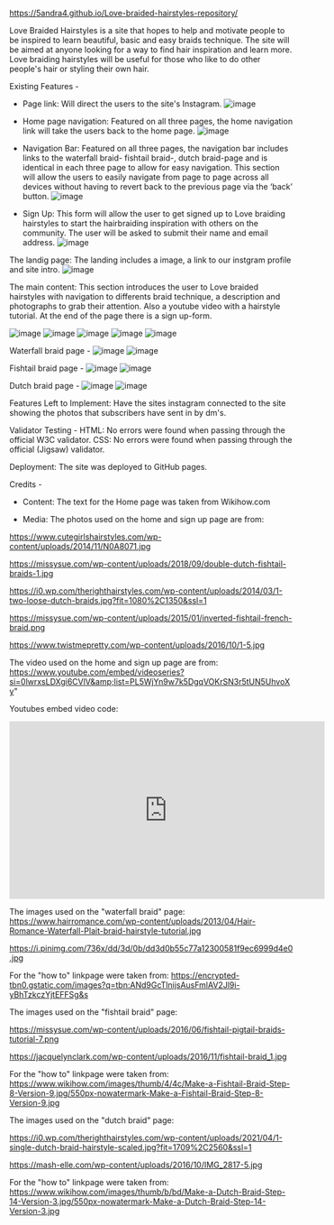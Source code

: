 https://5andra4.github.io/Love-braided-hairstyles-repository/

Love Braided Hairstyles is a site that hopes to help and motivate people to be inspired to learn beautiful, basic and easy braids technique. The site will be aimed at anyone looking for a way to find hair inspiration and learn more. Love braiding hairstyles will be useful for those who like to do other people's hair or styling their own hair.


Existing Features -
- Page link: Will direct the users to the site's Instagram.
![image](https://github.com/5andra4/Love-braided-hairstyles-repository/assets/173720966/5a10f574-04b6-4a8b-ac21-6c58bb95e6e2)


- Home page navigation: Featured on all three pages, the home navigation link will take the users back to the home page.
![image](https://github.com/5andra4/Love-braided-hairstyles-repository/assets/173720966/5676e57d-74ed-4b1c-a0c4-235e33f6936b)


- Navigation Bar: Featured on all three pages, the navigation bar includes links to the waterfall braid- fishtail braid-, dutch braid-page and is identical in each three page to allow for easy navigation. This section will allow the users to easily navigate from page to page across all devices without having to revert back to the previous page via the ‘back’ button.
![image](https://github.com/5andra4/Love-braided-hairstyles-repository/assets/173720966/f4ef9dfd-de78-4f56-8cc6-eaa73da6cd44)


- Sign Up: This form will allow the user to get signed up to Love braiding hairstyles to start the hairbraiding inspiration with others on the community. The user will be asked to submit their name and email address.
![image](https://github.com/5andra4/Love-braided-hairstyles-repository/assets/173720966/f5825237-1544-49b0-9ea1-11f50c92b1e1)


The landig page: The landing includes a image, a link to our instgram profile and site intro.
![image](https://github.com/5andra4/Love-braided-hairstyles-repository/assets/173720966/7990f83c-60f9-4e1c-ab83-1ce1ef79aa62)

The main content: This section introduces the user to Love braided hairstyles with navigation to differents braid technique, a description and photographs to grab their attention. Also a youtube video with a hairstyle tutorial. At the end of the page there is a sign up-form.

![image](https://github.com/5andra4/Love-braided-hairstyles-repository/assets/173720966/2d44a37c-8a96-4797-a876-d65cafcf66fe)
![image](https://github.com/5andra4/Love-braided-hairstyles-repository/assets/173720966/6d0ddd5e-23a5-4af6-a2b0-cb58a0d57ebe)
![image](https://github.com/5andra4/Love-braided-hairstyles-repository/assets/173720966/338af61a-e589-4b79-a25b-1028fa917034)
![image](https://github.com/5andra4/Love-braided-hairstyles-repository/assets/173720966/fcb1988a-2c82-4a4e-805c-577eb85227bc)
![image](https://github.com/5andra4/Love-braided-hairstyles-repository/assets/173720966/f60be946-b3ed-4524-9fe1-8eda7f608ab6)

Waterfall braid page -
![image](https://github.com/5andra4/Love-braided-hairstyles-repository/assets/173720966/c7fb8b7c-8a6e-467f-bd64-e00049321cbc)
![image](https://github.com/5andra4/Love-braided-hairstyles-repository/assets/173720966/877c87fa-46a8-4925-a05a-536505949537)

Fishtail braid page -
![image](https://github.com/5andra4/Love-braided-hairstyles-repository/assets/173720966/1e6f990f-7a4c-40fc-90c5-18b78d383947)
![image](https://github.com/5andra4/Love-braided-hairstyles-repository/assets/173720966/d36ce9be-aafd-439f-a3c8-c00d536a3f22)

Dutch braid page -
![image](https://github.com/5andra4/Love-braided-hairstyles-repository/assets/173720966/2816cbd9-4062-478b-b7aa-8a064dc6e715)
![image](https://github.com/5andra4/Love-braided-hairstyles-repository/assets/173720966/54dc470d-33f8-405d-862b-3bd284c8862a)

Features Left to Implement: Have the sites instagram connected to the site showing the photos that subscribers have sent in by dm's.

Validator Testing -
HTML: No errors were found when passing through the official W3C validator.
CSS: No errors were found when passing through the official (Jigsaw) validator.

Deployment: The site was deployed to GitHub pages.

Credits -

- Content: The text for the Home page was taken from Wikihow.com

- Media: The photos used on the home and sign up page are from: 

https://www.cutegirlshairstyles.com/wp-content/uploads/2014/11/N0A8071.jpg 

https://missysue.com/wp-content/uploads/2018/09/double-dutch-fishtail-braids-1.jpg 

https://i0.wp.com/therighthairstyles.com/wp-content/uploads/2014/03/1-two-loose-dutch-braids.jpg?fit=1080%2C1350&ssl=1 

https://missysue.com/wp-content/uploads/2015/01/inverted-fishtail-french-braid.png 

https://www.twistmepretty.com/wp-content/uploads/2016/10/1-5.jpg


The video used on the home and sign up page are from: 
https://www.youtube.com/embed/videoseries?si=0lwrxsLDXgi6CVlV&amp;list=PL5WjYn9w7k5DgqVOKrSN3r5tUN5UhvoXy"

Youtubes embed video code:
<iframe width="560" height="315" src="https://www.youtube.com/embed/XctoUlKtJVo?si=g4j0lj9I80spr5n6" title="YouTube video player" frameborder="0" allow="accelerometer; autoplay; clipboard-write; encrypted-media; gyroscope; picture-in-picture; web-share" referrerpolicy="strict-origin-when-cross-origin" allowfullscreen></iframe>


The images used on the "waterfall braid" page: 
https://www.hairromance.com/wp-content/uploads/2013/04/Hair-Romance-Waterfall-Plait-braid-hairstyle-tutorial.jpg 

https://i.pinimg.com/736x/dd/3d/0b/dd3d0b55c77a12300581f9ec6999d4e0.jpg 

For the "how to" linkpage were taken from:
https://encrypted-tbn0.gstatic.com/images?q=tbn:ANd9GcTlnijsAusFmlAV2Jl9i-yBhTzkczYjtEFFSg&s


The images used on the "fishtail braid" page: 

https://missysue.com/wp-content/uploads/2016/06/fishtail-pigtail-braids-tutorial-7.png 

https://jacquelynclark.com/wp-content/uploads/2016/11/fishtail-braid_1.jpg 

For the "how to" linkpage were taken from:
https://www.wikihow.com/images/thumb/4/4c/Make-a-Fishtail-Braid-Step-8-Version-9.jpg/550px-nowatermark-Make-a-Fishtail-Braid-Step-8-Version-9.jpg


The images used on the "dutch braid" page:

https://i0.wp.com/therighthairstyles.com/wp-content/uploads/2021/04/1-single-dutch-braid-hairstyle-scaled.jpg?fit=1709%2C2560&ssl=1 

https://mash-elle.com/wp-content/uploads/2016/10/IMG_2817-5.jpg 

For the "how to" linkpage were taken from:
https://www.wikihow.com/images/thumb/b/bd/Make-a-Dutch-Braid-Step-14-Version-3.jpg/550px-nowatermark-Make-a-Dutch-Braid-Step-14-Version-3.jpg
